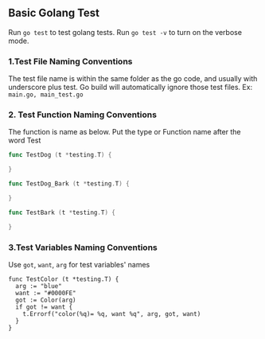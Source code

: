 ## Basic Golang Test

Run  `go test` to test golang tests.
Run `go test -v` to turn on the verbose mode.

### 1.Test File Naming Conventions
The test file name is within the same folder as the go code, and usually with underscore plus test. Go build will automatically ignore those test files. Ex:
`main.go, main_test.go`

### 2. Test Function Naming Conventions
The function is name as below. Put the type or Function name after the word Test

```go
func TestDog (t *testing.T) {

}

func TestDog_Bark (t *testing.T) {

}

func TestBark (t *testing.T) {

}
```

### 3.Test Variables Naming Conventions
Use `got`, `want`, `arg` for test variables' names

```
func TestColor (t *testing.T) {
  arg := "blue"
  want := "#0000FE"
  got := Color(arg)
  if got != want {
    t.Errorf("color(%q)= %q, want %q", arg, got, want)
  }
}
```
